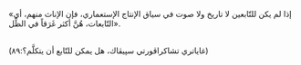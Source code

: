 «إذا لم يكن للتّابعين لا تاريخ ولا صوت في سياق الإنتاج الإستعماري، فإن الإناث منهم، أي التّابعات، هُنَّ أكثر غَرَقاً في الظِّل».

<br />(غاياتري تشاكراڤورتي سپيڤاك، هل يمكن للتّابع أن يتكلَّم؟:٨٩)
